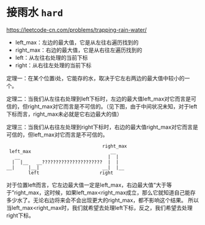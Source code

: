 # 接雨水 `hard`

https://leetcode-cn.com/problems/trapping-rain-water/

- left_max：左边的最大值，它是从左往右遍历找到的
- right_max：右边的最大值，它是从右往左遍历找到的
- left：从左往右处理的当前下标
- right：从右往左处理的当前下标

定理一：在某个位置i处，它能存的水，取决于它左右两边的最大值中较小的一个。

定理二：当我们从左往右处理到left下标时，左边的最大值left_max对它而言是可信的，但right_max对它而言是不可信的。（见下图，由于中间状况未知，对于left下标而言，right_max未必就是它右边最大的值）

定理三：当我们从右往左处理到right下标时，右边的最大值right_max对它而言是可信的，但left_max对它而言是不可信的。

```
                                   right_max
 left_max                             __
   __                                |  |
  |  |__   __??????????????????????  |  |
__|     |__|                       __|  |__
        left                      right
```

对于位置left而言，它左边最大值一定是left_max，右边最大值“大于等于”right_max，这时候，如果left_max<right_max成立，那么它就知道自己能存多少水了。无论右边将来会不会出现更大的right_max，都不影响这个结果。 所以当left_max<right_max时，我们就希望去处理left下标，反之，我们希望去处理right下标。